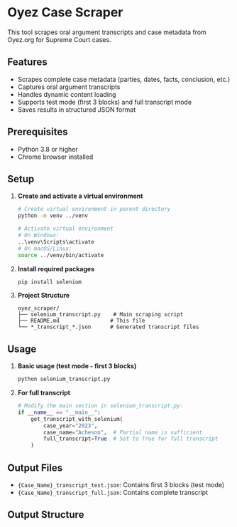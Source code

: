 # Oyez Case Scraper

This tool scrapes oral argument transcripts and case metadata from Oyez.org for Supreme Court cases.

## Features
- Scrapes complete case metadata (parties, dates, facts, conclusion, etc.)
- Captures oral argument transcripts
- Handles dynamic content loading
- Supports test mode (first 3 blocks) and full transcript mode
- Saves results in structured JSON format

## Prerequisites
- Python 3.8 or higher
- Chrome browser installed

## Setup

1. **Create and activate a virtual environment**
   ```bash
   # Create virtual environment in parent directory
   python -m venv ../venv

   # Activate virtual environment
   # On Windows:
   ..\venv\Scripts\activate
   # On macOS/Linux:
   source ../venv/bin/activate
   ```

2. **Install required packages**
   ```bash
   pip install selenium
   ```

3. **Project Structure**
   ```
   oyez_scraper/
   ├── selenium_transcript.py    # Main scraping script
   ├── README.md                # This file
   └── *_transcript_*.json      # Generated transcript files
   ```

## Usage

1. **Basic usage (test mode - first 3 blocks)**
   ```python
   python selenium_transcript.py
   ```

2. **For full transcript**
   ```python
   # Modify the main section in selenium_transcript.py:
   if __name__ == "__main__":
       get_transcript_with_selenium(
           case_year="2023",
           case_name="Acheson",  # Partial name is sufficient
           full_transcript=True  # Set to True for full transcript
       )
   ```

## Output Files
- `{Case_Name}_transcript_test.json`: Contains first 3 blocks (test mode)
- `{Case_Name}_transcript_full.json`: Contains complete transcript

## Output Structure
